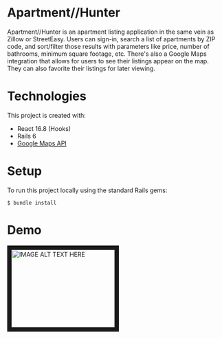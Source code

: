 # Apartment//Hunter
Apartment//Hunter is an apartment listing application in the same vein as Zillow or StreetEasy. Users can sign-in, search a list of apartments by ZIP code, and sort/filter those results with parameters like price, number of bathrooms, minimum square footage, etc. There's also a Google Maps integration that allows for users to see their listings appear on the map. They can also favorite their listings for later viewing.

# Technologies
This project is created with:

* React 16.8 (Hooks)
* Rails 6
* [Google Maps API](https://developers.google.com/maps/documentation/javascript/overview?hl=en) 

# Setup
To run this project locally using the standard Rails gems:
```
$ bundle install
```

# Demo
<a href="http://www.youtube.com/watch?feature=player_embedded&v=BSCTo1A1hZk
" target="_blank"><img src="http://img.youtube.com/vi/BSCTo1A1hZk/0.jpg" 
alt="IMAGE ALT TEXT HERE" width="240" height="180" border="10" /></a>

